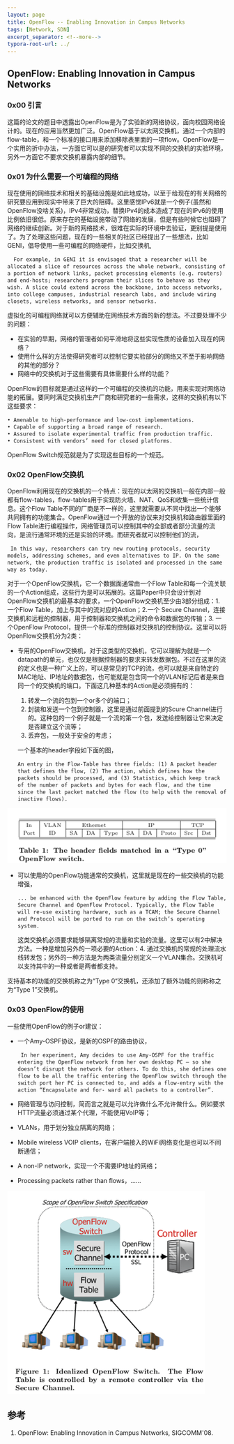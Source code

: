 ```yaml
---
layout: page
title: OpenFlow -- Enabling Innovation in Campus Networks
tags: [Network, SDN]
excerpt_separator: <!--more-->
typora-root-url: ../
---
```




## OpenFlow: Enabling Innovation in Campus Networks



### 0x00 引言

  这篇的论文的题目中透露出OpenFlow是为了实验新的网络协议，面向校园网络设计的。现在的应用当然更加广泛。OpenFlow基于以太网交换机，通过一个内部的flow-table，和一个标准的接口用来添加移除表里面的一项flow。OpenFlow是一个实用的折中办法，一方面它可以是的研究者可以实现不同的交换机的实验环境，另外一方面它不要求交换机暴露内部的细节。



### 0x01 为什么需要一个可编程的网络

  现在使用的网络技术和相关的基础设施是如此地成功，以至于给现在的有关网络的研究要应用到现实中带来了巨大的阻碍。这里感觉IPv6就是一个例子(虽然和OpenFlow没啥关系)，IPv4非常成功，替换IPv4的成本造成了现在的IPv6的使用比例依旧很低。原来存在的基础设施带动了网络的发展，但是有些时候它也阻碍了网络的继续创新。对于新的网络技术，很难在实际的环境中去验证，更别提是使用了。为了处理这些问题，现在的一些相关的社区已经提出了一些想法，比如GENI，倡导使用一些可编程的网络硬件，比如交换机,

```
  For example, in GENI it is envisaged that a researcher will be allocated a slice of resources across the whole network, consisting of a portion of network links, packet processing elements (e.g. routers) and end-hosts; researchers program their slices to behave as they wish. A slice could extend across the backbone, into access networks, into college campuses, industrial research labs, and include wiring closets, wireless networks, and sensor networks.
```

  虚拟化的可编程网络就可以方便辅助在网络技术方面的新的想法。不过要处理不少的问题：

* 在实验的早期，网络的管理者如何平滑地将这些实现性质的设备加入现在的网络？
* 使用什么样的方法使得研究者可以控制它要实验部分的网络又不至于影响网络的其他的部分？
* 网络中的交换机对于这些需要有具体需要什么样的功能？

OpenFlow的目标就是通过这样的一个可编程的交换机的功能，用来实现对网络功能的拓展。要同时满足交换机生产厂商和研究者的一些需求，这样的交换机有以下这些要求：

```
• Amenable to high-performance and low-cost implementations.
• Capable of supporting a broad range of research.
• Assured to isolate experimental traffic from production traffic.
• Consistent with vendors’ need for closed platforms.
```

OpenFlow Switch规范就是为了实现这些目标的一个规范。



### 0x02 OpenFlow交换机

  OpenFlow利用现在的交换机的一个特点：现在的以太网的交换机一般在内部一般都有flow-tables，flow-tables用于实现防火墙、NAT、QoS和收集一些统计信息。这个Flow Table不同的厂商是不一样的，这里就需要从不同中找出一个能够共同拥有的功能集合。OpenFlow通过一个开放的协议来对交换机和路由器里面的Flow Table进行编程操作，网络管理员可以控制其中的全部或者部分流量的流向，是流行通常环境的还是实验的环境。而研究者就可以控制他们的流，

```
 In this way, researchers can try new routing protocols, security models, addressing schemes, and even alternatives to IP. On the same network, the production traffic is isolated and processed in the same way as today.
```

  对于一个OpenFlow交换机，它一个数据面通常由一个Flow Table和每一个流关联的一个Action组成，这些行为是可以拓展的。这篇Paper中只会设计到对OpenFlow交换机的最基本的要求，一个OpenFlow交换机至少由3部分组成：1. 一个Flow Table，加上与其中的流对应的Action；2.一个 Secure Channel，连接交换机和远程的控制器，用于控制器和交换机之间的命令和数据包的传输；3. 一个OpenFlow Protocol，提供一个标准的控制器对交换机的控制协议。这里可以将OpenFlow交换机分为2类：

* 专用的OpenFlow交换机，对于这类型的交换机，它可以理解为就是一个datapath的单元，也仅仅是根据控制器的要求来转发数据包。不过在这里的流的定义也是一种广义上的，可以是常见的TCP的流，也可以就是来自特定的MAC地址、IP地址的数据包，也可能就是包含同一个的VLAN标记后者是来自同一个的交换机的端口。下面这几种基本的Action是必须拥有的：

  1. 转发一个流的包到一个or多个的端口；
  2. 封装和发送一个包到控制器，这里是通过前面提到的Scure Channel进行的。这种包的一个例子就是一个流的第一个包，发送给控制器让它来决定是否建立这个流等；
  3. 丢弃包，一般处于安全的考虑；

  一个基本的header字段如下面的图，

  ```
  An entry in the Flow-Table has three fields: (1) A packet header that defines the flow, (2) The action, which defines how the packets should be processed, and (3) Statistics, which keep track of the number of packets and bytes for each flow, and the time since the last packet matched the flow (to help with the removal of inactive flows).
  ```

![openflow-header](/assets/img/openflow-header.png)

* 可以使用的OpenFlow功能通常的交换机，这里就是现在的一些交换机的功能增强，

  ```
  ... be enhanced with the OpenFlow feature by adding the Flow Table, Secure Channel and OpenFlow Protocol. Typically, the Flow Table will re-use existing hardware, such as a TCAM; the Secure Channel and Protocol will be ported to run on the switch’s operating system.
  ```

  这类交换机必须要求能够隔离常规的流量和实验的流量。这里可以有2中解决方法。一种是增加另外的一项必要的Action：4. 通过交换机的常规的处理流水线转发包；另外的一种方法是为两类流量分别定义一个VLAN集合。交换机可以支持其中的一种或者是两者都支持。

支持基本的功能的交换机称之为“Type 0“交换机，还添加了额外功能的则称称之为“Type 1”交换机。



### 0x03 OpenFlow的使用

一些使用OpenFlow的例子or建议：

* 一个Amy-OSPF协议，是新的OSPF的路由协议，

  ```
   In her experiment, Amy decides to use Amy-OSPF for the traffic entering the OpenFlow network from her own desktop PC — so she doesn’t disrupt the network for others. To do this, she defines one flow to be all the traffic entering the OpenFlow switch through the switch port her PC is connected to, and adds a flow-entry with the action “Encapsulate and for- ward all packets to a controller”.
  ```

* 网络管理与访问控制，简而言之就是可以允许做什么不允许做什么。例如要求HTTP流量必须通过某个代理，不能使用VoIP等；

* VLANs，用于划分独立隔离的网络；

* Mobile wireless VOIP clients，在客户端接入的WiFi网络变化是也可以不间断通信；

* A non-IP network，实现一个不需要IP地址的网络；

* Processing packets rather than flows，......

![openflow-idealized](/assets/img/openflow-idealized.png)



## 参考

1. OpenFlow: Enabling Innovation in Campus Networks, SIGCOMM'08.

